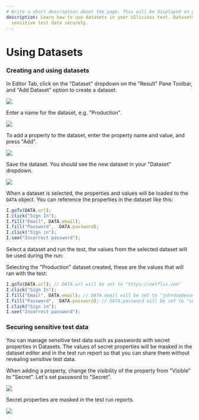 ```yaml
---
# Write a short description about the page. This will be displayed on google search results.
description: Learn how to use datasets in your UIlicious test. Datasets can be used to swap test data quickly between runs and to manage
  sensitive test data securely.
---
```


# Using Datasets

### Creating and using datasets <a href="#creating-and-using-datasets" id="creating-and-using-datasets"></a>

In Editor Tab, click on the "Dataset" dropdown on the "Result" Pane Toolbar, and "Add Dataset" option to create a dataset.

![](https://docs.uilicious.com/images/dataset-add-dataset.png)

Enter a name for the dataset, e.g. "Production".

![](https://docs.uilicious.com/images/dataset-name-dataset.png)

To add a property to the dataset, enter the property name and value, and press "Add".

![](https://docs.uilicious.com/images/dataset-add-properties.png)

Save the dataset. You should see the new dataset in your "Dataset" dropdown.

![](https://docs.uilicious.com/images/dataset-added.png)

When a dataset is selected, the properties and values will be loaded to the `DATA` object. You can reference the properties in the dataset like this:

```javascript
I.goTo(DATA.url);
I.click("Sign In");
I.fill("Email", DATA.email);
I.fill("Password",  DATA.password);
I.click("Sign in"); 
I.see("Incorrect password");
```

Select a dataset and run the test, the values from the selected dataset will be used during the run:

Selecting the "Production" dataset created, these are the values that will ran with the test:

```javascript
I.goTo(DATA.url); // DATA.url will be set to "https://netflix.com"
I.click("Sign In");
I.fill("Email", DATA.email); // DATA.email will be set to "johndoe@example.com"
I.fill("Password",  DATA.password); // DATA.password will be set to "supersecretpassword"
I.click("Sign in"); 
I.see("Incorrect password");
```

### Securing sensitive test data <a href="#securing-sensitive-test-data" id="securing-sensitive-test-data"></a>

You can manage sensitive test data such as passwords with secret properties in Datasets. The values of secret properties will be masked in the dataset editor and in the test run report so that you can share them without revealing sensitive test data.

When adding a property, change the visibility of the property from "Visible" to "Secret". Let's set password to "Secret".

![](https://docs.uilicious.com/images/dataset-secret-properties.png)

Secret properties are masked in the test run reports.

![](https://docs.uilicious.com/images/dataset-run-secret.png)
